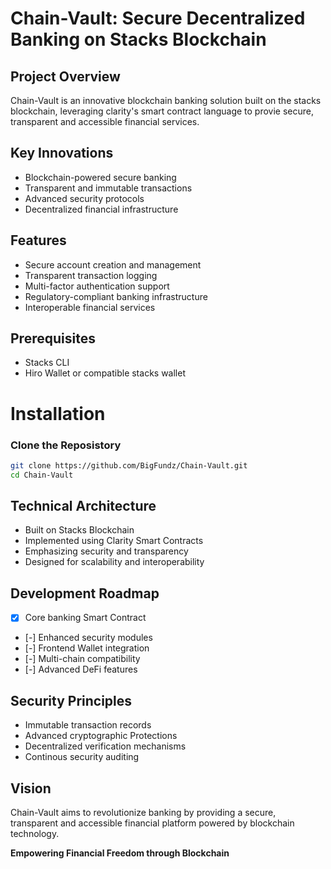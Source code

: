 # Chain-Vault: Secure Decentralized Banking on Stacks Blockchain

## Project Overview

Chain-Vault is an innovative blockchain banking solution built on the stacks blockchain, leveraging clarity's smart contract language to provie secure, transparent and accessible financial services.

## Key Innovations

- Blockchain-powered secure banking
- Transparent and immutable transactions
- Advanced security protocols
- Decentralized financial infrastructure

## Features

- Secure account creation and management
- Transparent transaction logging
- Multi-factor authentication support
- Regulatory-compliant banking infrastructure
- Interoperable financial services

## Prerequisites

- Stacks CLI
- Hiro Wallet or compatible stacks wallet

# Installation

### Clone the Reposistory

```bash
git clone https://github.com/BigFundz/Chain-Vault.git
cd Chain-Vault
```

## Technical Architecture

- Built on Stacks Blockchain
- Implemented using Clarity Smart Contracts
- Emphasizing security and transparency
- Designed for scalability and interoperability

## Development Roadmap

- [x] Core banking Smart Contract
- [-] Enhanced security modules
- [-] Frontend Wallet integration
- [-] Multi-chain compatibility
- [-] Advanced DeFi features

## Security Principles

- Immutable transaction records
- Advanced cryptographic Protections
- Decentralized verification mechanisms
- Continous security auditing

## Vision

Chain-Vault aims to revolutionize banking by providing a secure, transparent and accessible financial platform powered by blockchain technology.

**Empowering Financial Freedom through Blockchain**
